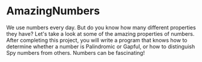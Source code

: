 # AmazingNumbers

We use numbers every day. 
But do you know how many different properties they have? 
Let's take a look at some of the amazing properties of numbers. 
After completing this project, 
you will write a program that knows 
how to determine whether a number is Palindromic or Gapful, 
or how to distinguish Spy numbers from others. 
Numbers can be fascinating!
